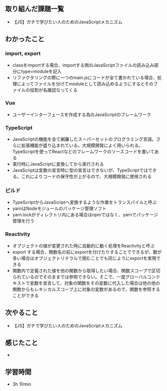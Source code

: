 ## 取り組んだ課題一覧
- 【JS】ガチで学びたい人のためのJavaScriptメカニズム
## わかったこと
### import, export
- classをimportする場合、importする側のJavaScriptファイルの読み込み部分にtype=moduleを記入
- リファクタリングの際に一つのmain.jsにコードが全て書かれている場合、処理によってファイルを分けてmoduleとして読み込めるようにするとそのファイルの役割が名確認なってくる
### Vue
- ユーザーインターフェースを作成する為のJavaScriptのフレームワーク
### TypeScript
- JavaScriptの機能を全て網羅したスーパーセットのプログラミング言語。さらに拡張機能が盛り込まれている。大規模開発によく用いられる。TypeScriptを使ってReactなどのフレームワークのソースコードを書いてある
- 実行時にJavaScriptに変換してから実行される
- JavaScriptは変数の宣言時に型の宣言はできないが、TypeScriptではできる。これによりコードの保守性が上がるので、大規模開発に使用される
### ビルド
- TypeScriptからJavaScriptへ変換するような作業をトランスパイルと呼ぶ
- yarnはNodeモジュールのパッケージ管理ソフト
- yarn.lockがディレクトリ内にある場合はnpmではなく、yarnでパッケージ管理を行う
### Reactivity
- オブジェクトの値が変更された時に自動的に動く処理をReactivityと呼ぶ
- export する場合、関数名の前にexportを付けたりすることでできるが、数が多い場合はオブジェクトリテラルで囲むことでも同じようにexportを実現できる
- 関数内で定義された値を他の関数から取得したい場合、関数スコープで区切られているのでそのままでは参照できない。そこで、一度グローバルコンテキストで変数を宣言して、対象の関数をその変数に代入した場合は他の他の関数からもレキシカルスコープ上に対象の変数があるので、関数を参照することができる
## 次やること
- 【JS】ガチで学びたい人のためのJavaScriptメカニズム
## 感じたこと
- 
## 学習時間
- 3h 10min